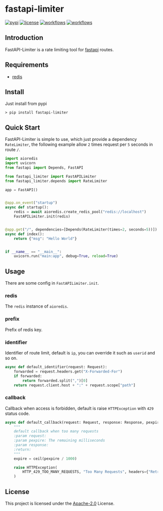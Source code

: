 # fastapi-limiter

[![pypi](https://img.shields.io/pypi/v/fastapi-limiter.svg?style=flat)](https://pypi.python.org/pypi/fastapi-limiter)
[![license](https://img.shields.io/github/license/long2ice/fastapi-limiter)](https://github.com/long2ice/fastapi-limiter/blob/master/LICENCE)
[![workflows](https://github.com/long2ice/fastapi-limiter/workflows/pypi/badge.svg)](https://github.com/long2ice/fastapi-limiter/actions?query=workflow:pypi)
[![workflows](https://github.com/long2ice/fastapi-limiter/workflows/ci/badge.svg)](https://github.com/long2ice/fastapi-limiter/actions?query=workflow:ci)

## Introduction

FastAPI-Limiter is a rate limiting tool for [fastapi](https://github.com/tiangolo/fastapi) routes.

## Requirements

- [redis](https://redis.io/)

## Install

Just install from pypi

```shell script
> pip install fastapi-limiter
```

## Quick Start

FastAPI-Limiter is simple to use, which just provide a dependency `RateLimiter`, the following example allow `2` times request per `5` seconds in route `/`.

```py
import aioredis
import uvicorn
from fastapi import Depends, FastAPI

from fastapi_limiter import FastAPILimiter
from fastapi_limiter.depends import RateLimiter

app = FastAPI()


@app.on_event("startup")
async def startup():
    redis = await aioredis.create_redis_pool("redis://localhost")
    FastAPILimiter.init(redis)


@app.get("/", dependencies=[Depends(RateLimiter(times=2, seconds=5))])
async def index():
    return {"msg": "Hello World"}


if __name__ == "__main__":
    uvicorn.run("main:app", debug=True, reload=True)
```

## Usage

There are some config in `FastAPILimiter.init`.

### redis

The `redis` instance of `aioredis`.

### prefix

Prefix of redis key.

### identifier

Identifier of route limit, default is `ip`, you can override it such as `userid` and so on.

```py
async def default_identifier(request: Request):
    forwarded = request.headers.get("X-Forwarded-For")
    if forwarded:
        return forwarded.split(",")[0]
    return request.client.host + ":" + request.scope["path"]
```

### callback

Callback when access is forbidden, default is raise `HTTPException` with `429` status code.

```py
async def default_callback(request: Request, response: Response, pexpire: int):
    """
    default callback when too many requests
    :param request:
    :param pexpire: The remaining milliseconds
    :param response:
    :return:
    """
    expire = ceil(pexpire / 1000)

    raise HTTPException(
        HTTP_429_TOO_MANY_REQUESTS, "Too Many Requests", headers={"Retry-After": str(expire)}
    )
```

## License

This project is licensed under the
[Apache-2.0](https://github.com/long2ice/fastapi-limiter/blob/master/LICENCE) License.
